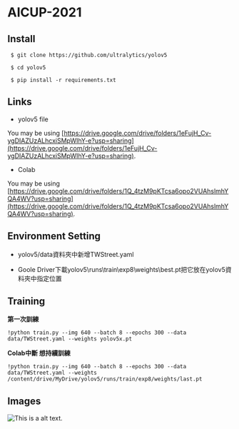 # AICUP-2021
## Install 
<pre><code> $ git clone https://github.com/ultralytics/yolov5</code></pre>
<pre><code> $ cd yolov5</code></pre>
<pre><code> $ pip install -r requirements.txt</code></pre>
## Links

* yolov5 file

You may be using [https://drive.google.com/drive/folders/1eFujH_Cv-ygDIAZUzALhcxiSMpWIhY-e?usp=sharing](https://drive.google.com/drive/folders/1eFujH_Cv-ygDIAZUzALhcxiSMpWIhY-e?usp=sharing).
* Colab

You may be using [https://drive.google.com/drive/folders/1Q_4tzM9pKTcsa6opo2VUAhslmhYQA4WV?usp=sharing](https://drive.google.com/drive/folders/1Q_4tzM9pKTcsa6opo2VUAhslmhYQA4WV?usp=sharing).
## Environment Setting
* yolov5/data資料夾中新增TWStreet.yaml

* Goole Driver下載yolov5\runs\train\exp8\weights\best.pt把它放在yolov5資料夾中指定位置

## Training

**第一次訓練**  
<pre><code>!python train.py --img 640 --batch 8 --epochs 300 --data data/TWStreet.yaml --weights yolov5x.pt
</code></pre>
**Colab中斷 想持續訓練**
<pre><code>!python train.py --img 640 --batch 8 --epochs 300 --data data/TWStreet.yaml --weights /content/drive/MyDrive/yolov5/runs/train/exp8/weights/last.pt
</code></pre>

## Images

![This is a alt text.](img_3010.jpg "This is a sample image.")
